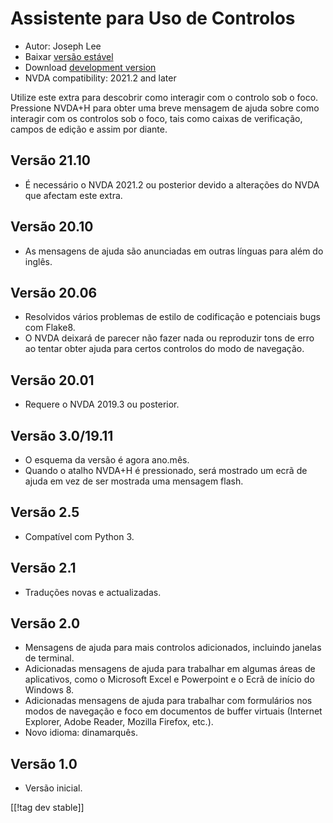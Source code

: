# Assistente para Uso de Controlos #

* Autor: Joseph Lee
* Baixar [versão estável][1]
* Download [development version][2]
* NVDA compatibility: 2021.2 and later

Utilize este extra para descobrir como interagir com o controlo sob o foco.
Pressione NVDA+H para obter uma breve mensagem de ajuda sobre como interagir
com os controlos sob o foco, tais como caixas de verificação, campos de
edição e assim por diante.

## Versão 21.10

* É necessário o NVDA 2021.2 ou posterior devido a alterações do NVDA que
  afectam este extra.

## Versão 20.10

* As mensagens de ajuda são anunciadas em outras línguas para além do
  inglês.

## Versão 20.06

* Resolvidos vários problemas de estilo de codificação e potenciais bugs com
  Flake8.
* O NVDA deixará de parecer não fazer nada ou reproduzir tons de erro ao
  tentar obter ajuda para certos controlos do modo de navegação.

## Versão 20.01

* Requere o NVDA 2019.3 ou posterior.

## Versão 3.0/19.11

* O esquema da versão é agora ano.mês.
* Quando o atalho NVDA+H é pressionado, será mostrado um ecrã de ajuda em
  vez de ser mostrada uma mensagem flash.

## Versão 2.5

* Compatível com Python 3.

## Versão 2.1

* Traduções novas e actualizadas.

## Versão 2.0

* Mensagens de ajuda para mais controlos adicionados, incluindo janelas de
  terminal.
* Adicionadas mensagens de ajuda para trabalhar em algumas áreas de
  aplicativos, como o Microsoft Excel e Powerpoint e o Ecrã de início do
  Windows 8.
* Adicionadas mensagens de ajuda para trabalhar com formulários nos modos de
  navegação e foco em documentos de buffer virtuais (Internet Explorer,
  Adobe Reader, Mozilla Firefox, etc.).
* Novo idioma: dinamarquês.

## Versão 1.0

* Versão inicial.

[[!tag dev stable]]

[1]: https://addons.nvda-project.org/files/get.php?file=cua

[2]: https://addons.nvda-project.org/files/get.php?file=cua-dev

